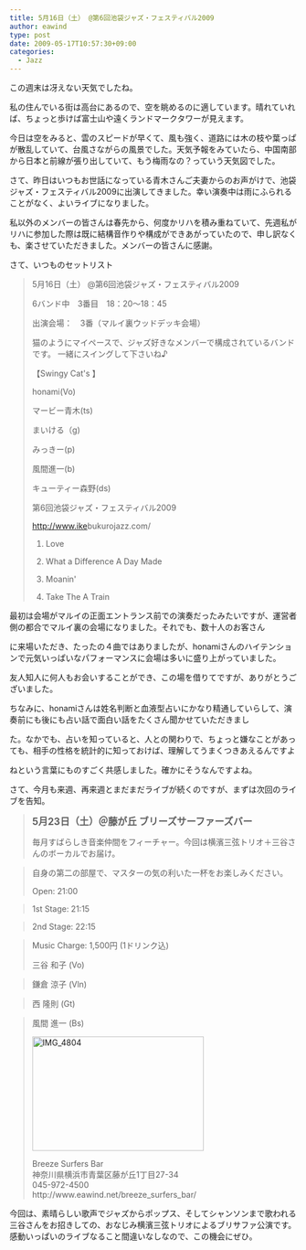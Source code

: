 ```yaml
---
title: 5月16日（土） @第6回池袋ジャズ・フェスティバル2009
author: eawind
type: post
date: 2009-05-17T10:57:30+09:00
categories:
  - Jazz
---
```

この週末は冴えない天気でしたね。

私の住んでいる街は高台にあるので、空を眺めるのに適しています。晴れていれば、ちょっと歩けば富士山や遠くランドマークタワーが見えます。

今日は空をみると、雲のスピードが早くて、風も強く、道路には木の枝や葉っぱが散乱していて、台風さながらの風景でした。天気予報をみていたら、中国南部から日本と前線が張り出していて、もう梅雨なの？っていう天気図でした。

さて、昨日はいつもお世話になっている青木さんご夫妻からのお声がけで、池袋ジャズ・フェスティバル2009に出演してきました。幸い演奏中は雨にふられることがなく、よいライブになりました。

私以外のメンバーの皆さんは春先から、何度かリハを積み重ねていて、先週私がリハに参加した際は既に結構音作りや構成ができあがっていたので、申し訳なくも、楽させていただきました。メンバーの皆さんに感謝。

さて、いつものセットリスト

> 5月16日（土） @第6回池袋ジャズ・フェスティバル2009
>
> 6バンド中　3番目　18：20〜18：45
>
> 出演会場：　3番（マルイ裏ウッドデッキ会場）
>
> 猫のようにマイペースで、ジャズ好きなメンバーで構成されているバンドです。 一緒にスイングして下さいね♪
>
> 【Swingy Cat's 】
>
> honami(Vo)
>
> マービー青木(ts)
>
> まいける（g)
>
> みっきー(p)
>
> 風間進一(b)
>
> キューティー森野(ds)
>
> 第6回池袋ジャズ・フェスティバル2009
>
> <a href="http://www.ikebukurojazz.com/" target="_blank">http://<wbr />www.ike<wbr />bukuroj<wbr />azz.com<wbr />/</a>
>
> 1. Love
>
> 2. What a Difference A Day Made
>
> 3. Moanin'
>
> 4. Take The A Train

最初は会場がマルイの正面エントランス前での演奏だったみたいですが、運営者側の都合でマルイ裏の会場になりました。それでも、数十人のお客さん

に来場いただき、たったの４曲ではありましたが、honamiさんのハイテンションで元気いっぱいなパフォーマンスに会場は多いに盛り上がっていました。

友人知人に何人もお会いすることができ、この場を借りてですが、ありがとうございました。

ちなみに、honamiさんは姓名判断と血液型占いにかなり精通していらして、演奏前にも後にも占い話で面白い話をたくさん聞かせていただきまし

た。なかでも、占いを知っていると、人との関わりで、ちょっと嫌なことがあっても、相手の性格を統計的に知っておけば、理解してうまくつきあえるんですよ

ねという言葉にものすごく共感しました。確かにそうなんですよね。

さて、今月も来週、再来週とまだまだライブが続くのですが、まずは次回のライブを告知。

> <big><strong>5月23日（土）＠藤が丘 ブリーズサーファーズバー</strong></big>
>
> 毎月すばらしき音楽仲間をフィーチャー。今回は横濱三弦トリオ＋三谷さんのボーカルでお届け。

> 自身の第二の部屋で、マスターの気の利いた一杯をお楽しみください。
>
> Open: 21:00

> 1st Stage: 21:15

> 2nd Stage: 22:15

> Music Charge: 1,500円 (1ドリンク込)
>
> 三谷 和子 (Vo)

> 鎌倉 涼子 (Vln)

> 西 隆則 (Gt)

> 風間 進一 (Bs)
>
> <span class="mt-enclosure mt-enclosure-image" style="display: inline;"><a href="/img/wp/2009/05/IMG_4804.jpg"><img class="alignnone size-medium wp-image-797" src="/img/wp/2009/05/IMG_4804-300x200.jpg" alt="IMG_4804" width="300" height="200" srcset="/img/wp/2009/05/IMG_4804-300x200.jpg 300w, /img/wp/2009/05/IMG_4804.jpg 320w" sizes="(max-width: 300px) 100vw, 300px" /></span></a></p>
>
> <p>
>   Breeze Surfers Bar<br /> 神奈川県横浜市青葉区藤が丘1丁目27-34<br /> 045-972-4500<br /> http://www.eawind.net/breeze_surfers_bar/
> </p></blockquote>
>
> <p>
>   今回は、素晴らしい歌声でジャズからポップス、そしてシャンソンまで歌われる三谷さんをお招きしての、おなじみ横濱三弦トリオによるブリサファ公演です。感動いっぱいのライブなること間違いなしなので、この機会にぜひ。
> </p>
